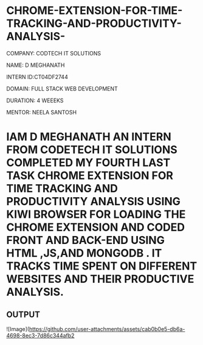 # CHROME-EXTENSION-FOR-TIME-TRACKING-AND-PRODUCTIVITY-ANALYSIS-

COMPANY: CODTECH IT SOLUTIONS

NAME: D MEGHANATH

INTERN ID:CT04DF2744

DOMAIN: FULL STACK WEB DEVELOPMENT

DURATION: 4 WEEEKS 

MENTOR: NEELA SANTOSH

# IAM D MEGHANATH AN INTERN FROM CODETECH IT SOLUTIONS COMPLETED MY FOURTH LAST TASK CHROME EXTENSION FOR TIME TRACKING AND PRODUCTIVITY ANALYSIS USING KIWI BROWSER FOR LOADING THE CHROME EXTENSION AND CODED FRONT AND BACK-END USING HTML ,JS,AND MONGODB . IT TRACKS TIME SPENT ON DIFFERENT WEBSITES AND THEIR PRODUCTIVE ANALYSIS.

## OUTPUT 
![Image](https://github.com/user-attachments/assets/cab0b0e5-db6a-4698-8ec3-7d86c344afb2

